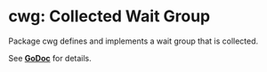 # cwg: Collected Wait Group

Package cwg defines and implements a wait group that is collected.

See __[GoDoc](https://godoc.org/github.com/qamarian-dtp/cwg)__ for details.
